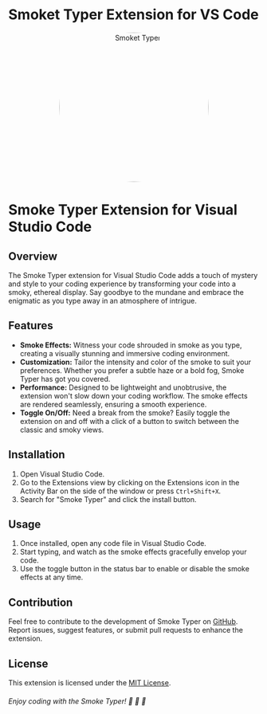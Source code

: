 # Smoket Typer Extension for VS Code

<div align="center">
  <img src="https://i.postimg.cc/DZzfQB1B/logo.jpg" alt="Smoket Typer" width="300" style="border-radius: 50%;"></div>

<div> </div>

# Smoke Typer Extension for Visual Studio Code

## Overview

The Smoke Typer extension for Visual Studio Code adds a touch of mystery and style to your coding experience by transforming your code into a smoky, ethereal display. Say goodbye to the mundane and embrace the enigmatic as you type away in an atmosphere of intrigue.

## Features

- **Smoke Effects:** Witness your code shrouded in smoke as you type, creating a visually stunning and immersive coding environment.
- **Customization:** Tailor the intensity and color of the smoke to suit your preferences. Whether you prefer a subtle haze or a bold fog, Smoke Typer has got you covered.
- **Performance:** Designed to be lightweight and unobtrusive, the extension won't slow down your coding workflow. The smoke effects are rendered seamlessly, ensuring a smooth experience.
- **Toggle On/Off:** Need a break from the smoke? Easily toggle the extension on and off with a click of a button to switch between the classic and smoky views.

## Installation

1. Open Visual Studio Code.
2. Go to the Extensions view by clicking on the Extensions icon in the Activity Bar on the side of the window or press `Ctrl+Shift+X`.
3. Search for "Smoke Typer" and click the install button.

## Usage

1. Once installed, open any code file in Visual Studio Code.
2. Start typing, and watch as the smoke effects gracefully envelop your code.
3. Use the toggle button in the status bar to enable or disable the smoke effects at any time.

## Contribution

Feel free to contribute to the development of Smoke Typer on [GitHub](https://github.com/HENILCODE/smoke-typer). Report issues, suggest features, or submit pull requests to enhance the extension.

## License

This extension is licensed under the [MIT License](LICENSE.md).

###### Enjoy coding with the Smoke Typer!  💨 💨 💨
